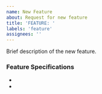 ```yaml
---
name: New Feature
about: Request for new feature
title: 'FEATURE: '
labels: 'feature'
assignees: ''
---
```


Brief description of the new feature.


### Feature Specifications

- 
- 
